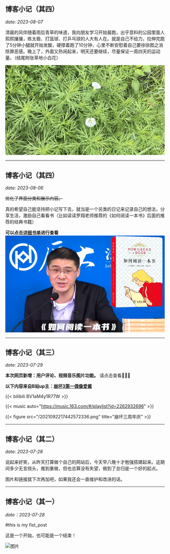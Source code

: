# 


## 博客小记（其四）
*date: 2023-08-07*

清晨的风伴随着雨后青草的味道，我向朋友学习开始晨跑，出乎意料的公园里面人熙熙攘攘，练太极、打篮球、打乒乓球的人大有人在。就是自己不给力，拉伸完跑了5分钟小腿就开始发酸，硬撑着跑了10分钟，心里不断安慰着自己要徐徐图之消除罪恶感。晚上了，外面又热闹起来，明天还要继续，尽量保证一周四天的运动量。（结尾附张草地小白花）

![Alt text](/IMG_6833.jpg)

---

## 博客小记（其四）
*date: 2023-08-06*

<s>优化了界面分类和展示内容。</s>

真的希望自己能坚持把小记写下去，就当是一个另类的日记来记录自己的想法，分享生活，激励自己看看书（比如读读罗翔老师推荐的《如何阅读一本书》后面的推荐的经典书籍）

**可以点击[详细书单](https://www.zhihu.com/tardis/zm/art/367858216?source_id=1005)进行查看**
![Alt text](/image.png)

---

## 博客小记（其三）
*date: 2023-07-29*

  **本次网页新增：用户评论、视频音乐图片功能。**
   请点击查看:tada::tada::tada:

   **以下内容来自B站up主：[崩坏3第一偶像爱酱](https://space.bilibili.com/27534330"点击进入")**

{{< bilibili BV1aM4y1R77W >}}

{{< music auto="https://music.163.com/#/playlist?id=2262932696" >}}

{{< figure src="/2021092217442572336.png" title="崩坏三周年庆" >}}

---

## 博客小记（其二）
*date: 2023-07-28*

  说起来好笑，从昨天打算做个自己的网站后，今天早八晚十才勉强搭建起来。这期间多少无言挠头，推到重做，但也总算没有失望，做到了总归是一个好的起点。
  
  图片和链接就下次再加吧，如果我还会一直维护和改进的话。

---

## 博客小记（其一）

*date：2023-07-28*

#this is my fist_post

这是一个开始，也可能是一个结束！

![图片](https://picx.zhimg.com/80/v2-112087f5e49cb833ef418ae902229009_720w.webp?source=1940ef5c)
